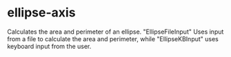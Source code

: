 # ellipse-axis
Calculates the area and perimeter of an ellipse. "EllipseFileInput" Uses input from a file to calculate the area and perimeter, while "EllipseKBInput" uses keyboard input from the user. 
